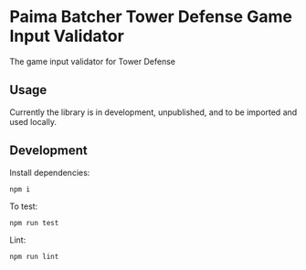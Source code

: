 # Paima Batcher Tower Defense Game Input Validator

The game input validator for Tower Defense

## Usage

Currently the library is in development, unpublished, and to be
imported and used locally.

## Development

Install dependencies:

```
npm i
```

To test:

```
npm run test
```

Lint:

```
npm run lint
```
